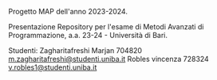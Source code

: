 Progetto MAP dell'anno 2023-2024.

Presentazione 
Repository per l'esame di Metodi Avanzati di Programmazione, a.a. 23-24 - Università di Bari.

Studenti:
Zagharitafreshi Marjan 704820    m.zagharitafreshi@studenti.uniba.it
Robles vincenza        728324    v.robles1@studenti.uniba.it
